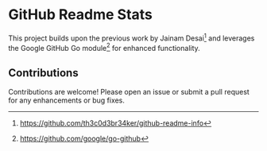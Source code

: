 # GitHub Readme Stats

This project builds upon the previous work by Jainam Desai[^1] and leverages the
Google GitHub Go module[^2] for enhanced functionality.

## Contributions

Contributions are welcome! Please open an issue or submit a pull request for any
enhancements or bug fixes.

[^1]: https://github.com/th3c0d3br34ker/github-readme-info

[^2]: https://github.com/google/go-github
